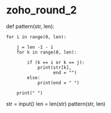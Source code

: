 # zoho_round_2
def pattern(str, len):
     
   
    for i in range(0, len):
     
        j = len -1 - i
        for k in range(0, len):
         
            if (k == i or k == j):
                print(str[k],
                      end = "")
            else:
                print(end = " ")
         
        print(" ")
 
str = input()
len = len(str)
pattern(str, len)
